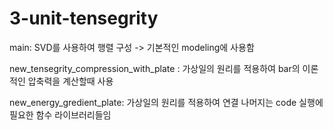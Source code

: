 # 3-unit-tensegrity
main: SVD를 사용하여 행렬 구성 -> 기본적인 modeling에 사용함

new_tensegrity_compression_with_plate : 가상일의 원리를 적용하여 bar의 이론적인 압축력을 계산할때 사용

new_energy_gredient_plate: 가상일의 원리를 적용하여 연결
나머지는 code 실행에 필요한 함수 라이브러리들임
